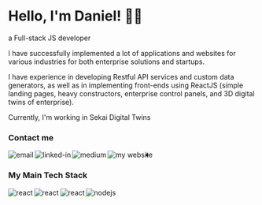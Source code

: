
# Hello, I'm Daniel! 🤘🏻
a Full-stack JS developer

I have successfully implemented a lot of applications and websites for various industries for both enterprise solutions and startups.

I have experience in developing Restful API services and custom data generators, as well as in implementing front-ends using ReactJS (simple landing pages, heavy constructors, enterprise control panels, and 3D digital twins of enterprise).

Currently, I'm working in Sekai Digital Twins


### Contact me

[<img align="left" alt="email" src="https://img.shields.io/badge/email-red.svg?&style=for-the-badge&logo=gmail&logoColor=white" />](mailto:daniel.votintsev@gmail.co)

[<img align="left" alt="linked-in" src="https://img.shields.io/badge/linkedin-%230077B5.svg?&style=for-the-badge&logo=linkedin&logoColor=white" />](https://www.linkedin.com/in/daniel-votintsev/)

[<img align="left" alt="medium" src="https://img.shields.io/badge/medium-%2312100E.svg?&style=for-the-badge&logo=medium&logoColor=white" />](https://medium.com/@D_Slike)

[<img align="left" alt="my website" src="https://img.shields.io/badge/My website-546A7B.svg?&style=for-the-badge" />](http://daniel-votintsev.com)

-

### My Main Tech Stack

<img align="left" alt="react" src="https://img.shields.io/badge/mongodb%20-%2320232a.svg?&style=for-the-badge&logo=mongodb" />
<img align="left" alt="react" src="https://img.shields.io/badge/expressjs-white.svg?&style=for-the-badge&logo=express&logoColor=black" />
<img align="left" alt="react" src="https://img.shields.io/badge/react%20-%2320232a.svg?&style=for-the-badge&logo=react&logoColor=%2361DAFB" />
<img align="left" alt="nodejs" src="https://img.shields.io/badge/node.js%20-%2343853D.svg?&style=for-the-badge&logo=node.js&logoColor=white" />



